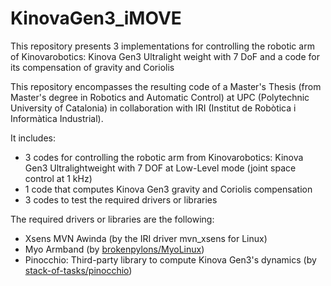 # KinovaGen3_iMOVE
This repository presents 3 implementations for controlling the robotic arm of Kinovarobotics: Kinova Gen3 Ultralight weight with 7 DoF and a code for its compensation of gravity and Coriolis

This repository encompasses the resulting code of a Master's Thesis (from Master's degree in Robotics and Automatic Control) at UPC (Polytechnic University of Catalonia) in collaboration with IRI (Institut de Robòtica i Informàtica Industrial).

It includes:
- 3 codes for controlling the robotic arm from Kinovarobotics: Kinova Gen3 Ultralightweight with 7 DOF at Low-Level mode (joint space control at 1 kHz)
- 1 code that computes Kinova Gen3 gravity and Coriolis compensation
- 3 codes to test the required drivers or libraries

The required drivers or libraries are the following:
- Xsens MVN Awinda (by the IRI driver mvn_xsens for Linux)
- Myo Armband (by [brokenpylons/MyoLinux](https://github.com/brokenpylons/MyoLinux)) 
- Pinocchio: Third-party library to compute Kinova Gen3's dynamics (by [stack-of-tasks/pinocchio](https://github.com/stack-of-tasks/pinocchio))


